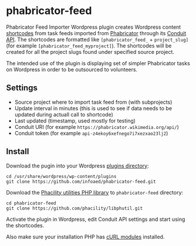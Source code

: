 # phabricator-feed
Phabricator Feed Importer Wordpress plugin creates Wordpress content [shortcodes](https://en.support.wordpress.com/shortcodes/) from task feeds imported from [Phabricator](https://en.wikipedia.org/wiki/Phabricator) through its [Conduit API](https://secure.phabricator.com/book/phabricator/article/conduit/). The shortcodes are formatted like `[phabricator_feed_` + `project_slug]` (for example `[phabricator_feed_myproject]`). The shortcodes will be created for all the project slugs found under specified source project.

The intended use of the plugin is displaying set of simpler Phabricator tasks on Wordpress in order to be outsourced to volunteers.

## Settings
* Source project where to import task feed from (with subprojects)
* Update interval in minutes (this is used to see if data needs to be updated during actuall call to shortcode)
* Last updated (timestamp, used mostly for testing)
* Conduit URI (for example `https://phabricator.wikimedia.org/api/`)
* Conduit token (for example `api-z4ekoy6xefnego7i7xezxao23lj2`)

## Install

Download the pugin into your Wordpress [plugins directory](https://codex.wordpress.org/WordPress_Files#wp-content.2Fplugins):

```
cd /usr/share/wordpress/wp-content/plugins
git clone https://github.com/infoaed/phabricator-feed.git
```

Download the [Phacility utilities PHP library](https://github.com/phacility/libphutil) to `phabricator-feed` directory:

```
cd phabricator-feed
git clone https://github.com/phacility/libphutil.git
```

Activate the plugin in Wordpress, edit Conduit API settings and start using the shortcodes.

Also make sure your installation PHP has [cURL modules](https://www.php.net/manual/en/curl.installation.php) installed. 
